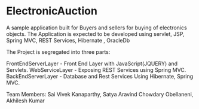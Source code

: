 # ElectronicAuction
A sample application built for Buyers and sellers for buying of electronics objects. The Application is expected to be developed using servlet, JSP, Spring MVC, REST Services, Hibernate , OracleDb

The Project is segregated into three parts:

FrontEndServerLayer - Front End Layer with JavaScript(JQUERY) and Servlets.
WebServiceLayer -   Exposing REST Services using Spring MVC.
BackEndServerLayer - Database and Rest Services Using Hibernate, Spring MVC.



Team Members: Sai Vivek Kanaparthy, Satya Aravind Chowdary Obellaneni, Akhilesh Kumar
